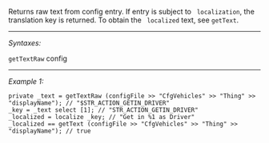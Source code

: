 Returns raw text from config entry. If entry is subject to ` localization`, the translation key is returned. To obtain the ` localized` text, see `getText`.


---
*Syntaxes:*

`getTextRaw` config

---
*Example 1:*

```sqf
private _text = getTextRaw (configFile >> "CfgVehicles" >> "Thing" >> "displayName"); // "$STR_ACTION_GETIN_DRIVER"
_key = _text select [1]; // "STR_ACTION_GETIN_DRIVER"
_localized = localize _key; // "Get in %1 as Driver"
_localized == getText (configFile >> "CfgVehicles" >> "Thing" >> "displayName"); // true
```